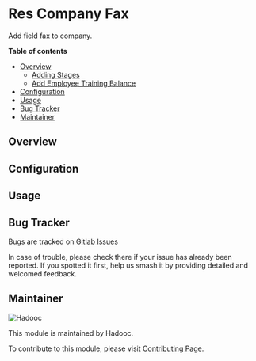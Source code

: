 # Res Company Fax

Add field fax to company.

**Table of contents**

- [Overview](#overview)
  - [Adding Stages](#adding-stages)
  - [Add Employee Training Balance](#add-employee-training-balance)
- [Configuration](#configuration)
- [Usage](#usage)
- [Bug Tracker](#bug-tracker)
- [Maintainer](#maintainer)

## Overview

## Configuration

## Usage

## Bug Tracker

Bugs are tracked on [Gitlab Issues](https://gitlab.com/hadooc/odoo-sa/hr/issues)

In case of trouble, please check there if your issue has already been reported. If you spotted it first, help us smash
it by providing detailed and welcomed feedback.

## Maintainer

![Hadooc](https://hadooc.com/logo)

This module is maintained by Hadooc.

To contribute to this module, please visit [Contributing Page](https://gitlab.com/hadooc/extra/wikis/Contributing).
